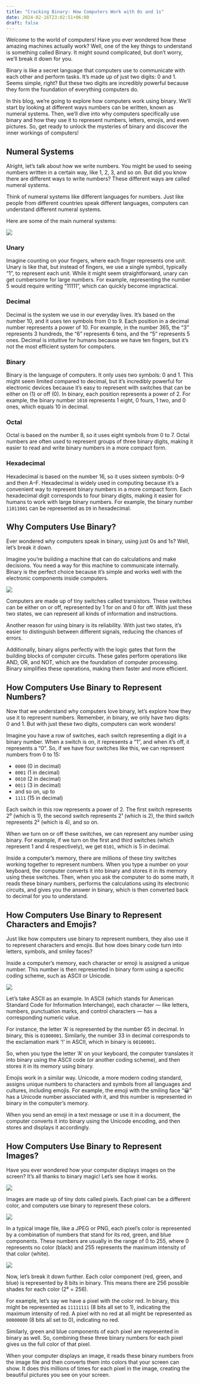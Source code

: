 ```yaml
---
title: "Cracking Binary: How Computers Work with 0s and 1s"
date: 2024-02-16T23:02:51+06:00
draft: false
---
```


Welcome to the world of computers! Have you ever wondered how these amazing machines actually work? Well, one of the key things to understand is something called Binary. It might sound complicated, but don’t worry, we’ll break it down for you.

Binary is like a secret language that computers use to communicate with each other and perform tasks. It’s made up of just two digits: 0 and 1. Seems simple, right? But these two digits are incredibly powerful because they form the foundation of everything computers do.

In this blog, we’re going to explore how computers work using binary. We’ll start by looking at different ways numbers can be written, known as numeral systems. Then, we’ll dive into why computers specifically use binary and how they use it to represent numbers, letters, emojis, and even pictures. So, get ready to unlock the mysteries of binary and discover the inner workings of computers!

## Numeral Systems

Alright, let’s talk about how we write numbers. You might be used to seeing numbers written in a certain way, like 1, 2, 3, and so on. But did you know there are different ways to write numbers? These different ways are called numeral systems.

Think of numeral systems like different languages for numbers. Just like people from different countries speak different languages, computers can understand different numeral systems.

Here are some of the main numeral systems:

<img src="num-sys.png">

### Unary
Imagine counting on your fingers, where each finger represents one unit. Unary is like that, but instead of fingers, we use a single symbol, typically “1”, to represent each unit. While it might seem straightforward, unary can get cumbersome for large numbers. For example, representing the number 5 would require writing “11111”, which can quickly become impractical.

### Decimal
Decimal is the system we use in our everyday lives. It’s based on the number 10, and it uses ten symbols from 0 to 9. Each position in a decimal number represents a power of 10. For example, in the number 365, the “3” represents 3 hundreds, the “6” represents 6 tens, and the “5” represents 5 ones. Decimal is intuitive for humans because we have ten fingers, but it’s not the most efficient system for computers.

### Binary
Binary is the language of computers. It only uses two symbols: 0 and 1. This might seem limited compared to decimal, but it’s incredibly powerful for electronic devices because it’s easy to represent with switches that can be either on (1) or off (0). In binary, each position represents a power of 2. For example, the binary number `1010` represents 1 eight, 0 fours, 1 two, and 0 ones, which equals 10 in decimal.

### Octal
Octal is based on the number 8, so it uses eight symbols from 0 to 7. Octal numbers are often used to represent groups of three binary digits, making it easier to read and write binary numbers in a more compact form.

### Hexadecimal
Hexadecimal is based on the number 16, so it uses sixteen symbols: 0–9 and then A–F. Hexadecimal is widely used in computing because it’s a convenient way to represent binary numbers in a more compact form. Each hexadecimal digit corresponds to four binary digits, making it easier for humans to work with large binary numbers. For example, the binary number `11011001` can be represented as `D9` in hexadecimal.

## Why Computers Use Binary?

Ever wondered why computers speak in binary, using just 0s and 1s? Well, let’s break it down.

Imagine you’re building a machine that can do calculations and make decisions. You need a way for this machine to communicate internally. Binary is the perfect choice because it’s simple and works well with the electronic components inside computers.

<img src="transistor.png">

Computers are made up of tiny switches called transistors. These switches can be either on or off, represented by 1 for on and 0 for off. With just these two states, we can represent all kinds of information and instructions.

Another reason for using binary is its reliability. With just two states, it’s easier to distinguish between different signals, reducing the chances of errors.

Additionally, binary aligns perfectly with the logic gates that form the building blocks of computer circuits. These gates perform operations like AND, OR, and NOT, which are the foundation of computer processing. Binary simplifies these operations, making them faster and more efficient.

## How Computers Use Binary to Represent Numbers?

Now that we understand why computers love binary, let’s explore how they use it to represent numbers. Remember, in binary, we only have two digits: 0 and 1. But with just these two digits, computers can work wonders!

Imagine you have a row of switches, each switch representing a digit in a binary number. When a switch is on, it represents a “1”, and when it’s off, it represents a “0”. So, if we have four switches like this, we can represent numbers from 0 to 15:

- `0000` (0 in decimal)
- `0001` (1 in decimal)
- `0010` (2 in decimal)
- `0011` (3 in decimal)
- and so on, up to
- `1111` (15 in decimal)

Each switch in this row represents a power of 2. The first switch represents 2⁰ (which is 1), the second switch represents 2¹ (which is 2), the third switch represents 2² (which is 4), and so on.

When we turn on or off these switches, we can represent any number using binary. For example, if we turn on the first and third switches (which represent 1 and 4 respectively), we get `0101`, which is 5 in decimal.

Inside a computer’s memory, there are millions of these tiny switches working together to represent numbers. When you type a number on your keyboard, the computer converts it into binary and stores it in its memory using these switches. Then, when you ask the computer to do some math, it reads these binary numbers, performs the calculations using its electronic circuits, and gives you the answer in binary, which is then converted back to decimal for you to understand.

## How Computers Use Binary to Represent Characters and Emojis?

Just like how computers use binary to represent numbers, they also use it to represent characters and emojis. But how does binary code turn into letters, symbols, and smiley faces?

Inside a computer’s memory, each character or emoji is assigned a unique number. This number is then represented in binary form using a specific coding scheme, such as ASCII or Unicode.

<img src="ascii.gif">

Let’s take ASCII as an example. In ASCII (which stands for American Standard Code for Information Interchange), each character — like letters, numbers, punctuation marks, and control characters — has a corresponding numeric value.

For instance, the letter ‘A’ is represented by the number 65 in decimal. In binary, this is `01000001`. Similarly, the number 33 in decimal corresponds to the exclamation mark ‘!’ in ASCII, which in binary is `00100001`.

So, when you type the letter ‘A’ on your keyboard, the computer translates it into binary using the ASCII code (or another coding scheme), and then stores it in its memory using binary.

Emojis work in a similar way. Unicode, a more modern coding standard, assigns unique numbers to characters and symbols from all languages and cultures, including emojis. For example, the emoji with the smiling face “😀” has a Unicode number associated with it, and this number is represented in binary in the computer’s memory.

When you send an emoji in a text message or use it in a document, the computer converts it into binary using the Unicode encoding, and then stores and displays it accordingly.

## How Computers Use Binary to Represent Images?

Have you ever wondered how your computer displays images on the screen? It’s all thanks to binary magic! Let’s see how it works.

<img src="emoji.png">

Images are made up of tiny dots called pixels. Each pixel can be a different color, and computers use binary to represent these colors.

<img src="rgb.png">

In a typical image file, like a JPEG or PNG, each pixel’s color is represented by a combination of numbers that stand for its red, green, and blue components. These numbers are usually in the range of 0 to 255, where 0 represents no color (black) and 255 represents the maximum intensity of that color (white).

<img src="intensity.png">

Now, let’s break it down further. Each color component (red, green, and blue) is represented by 8 bits in binary. This means there are 256 possible shades for each color (2⁸ = 256).

For example, let’s say we have a pixel with the color red. In binary, this might be represented as `11111111` (8 bits all set to 1), indicating the maximum intensity of red. A pixel with no red at all might be represented as `00000000` (8 bits all set to 0), indicating no red.

Similarly, green and blue components of each pixel are represented in binary as well. So, combining these three binary numbers for each pixel gives us the full color of that pixel.

When your computer displays an image, it reads these binary numbers from the image file and then converts them into colors that your screen can show. It does this millions of times for each pixel in the image, creating the beautiful pictures you see on your screen.
